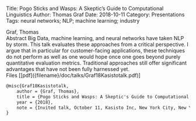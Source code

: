 Title: Pogo Sticks and Wasps: A Skeptic’s Guide to Computational Linguistics
Author: Thomas Graf
Date: 2018-10-11
Category: Presentations
Tags: neural networks; NLP; machine learning; industry

<div markdown class="authors">
Graf, Thomas
</div>

<div markdown class="abstract">
<span id="abstract-title">Abstract</span>
Big Data, machine learning, and neural networks have taken NLP by storm.
This talk evaluates these approaches from a critical perspective.
I argue that in particular for customer-facing applications, these techniques do not perform as well as one would hope once one goes beyond purely quantitative evaluation metrics.
Traditional approaches still offer significant advantages that have not been fully harnessed yet. 
</div>

<div markdown class="files">
<span id="files-title">Files</span>
[[pdf]({filename}/doc/talks/Graf18Kasistotalk.pdf)]
</div>

~~~latex
@misc{Graf18Kasistotalk,
    author = {Graf, Thomas},
    title = {Pogo Sticks and Wasps: A Skeptic's Guide to Computational Linguistics},
    year = {2018},
    note = {Invited talk, October 11, Kasisto Inc, New York City, New York}
}
~~~
